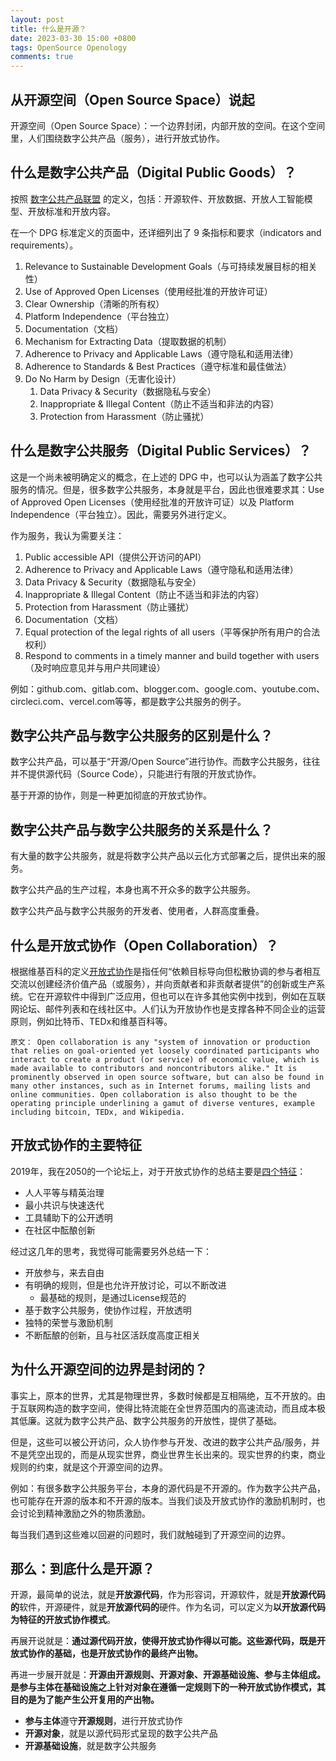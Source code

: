 ```yaml
---
layout: post
title: 什么是开源？
date: 2023-03-30 15:00 +0800
tags: OpenSource Openology
comments: true
---
```


## 从开源空间（Open Source Space）说起

开源空间（Open Source Space）：一个边界封闭，内部开放的空间。在这个空间里，人们围绕数字公共产品（服务），进行开放式协作。

## 什么是数字公共产品（Digital Public Goods）？

按照 [数字公共产品联盟](https://digitalpublicgoods.net/) 的定义，包括：开源软件、开放数据、开放人工智能模型、开放标准和开放内容。

在一个 DPG 标准定义的页面中，还详细列出了 9 条指标和要求（indicators and requirements）。

1. Relevance to Sustainable Development Goals（与可持续发展目标的相关性）
2. Use of Approved Open Licenses（使用经批准的开放许可证）
3. Clear Ownership（清晰的所有权）
4. Platform Independence（平台独立）
5. Documentation（文档）
6. Mechanism for Extracting Data（提取数据的机制）
7. Adherence to Privacy and Applicable Laws（遵守隐私和适用法律）
8. Adherence to Standards & Best Practices（遵守标准和最佳做法）
9. Do No Harm by Design（无害化设计）
    1. Data Privacy & Security（数据隐私与安全）
    2. Inappropriate & Illegal Content（防止不适当和非法的内容）
    3. Protection from Harassment（防止骚扰）

## 什么是数字公共服务（Digital Public Services）？

这是一个尚未被明确定义的概念，在上述的 DPG 中，也可以认为涵盖了数字公共服务的情况。但是，很多数字公共服务，本身就是平台，因此也很难要求其：Use of Approved Open Licenses（使用经批准的开放许可证）以及 Platform Independence（平台独立）。因此，需要另外进行定义。

作为服务，我认为需要关注：

1. Public accessible API（提供公开访问的API）
2. Adherence to Privacy and Applicable Laws（遵守隐私和适用法律）
3. Data Privacy & Security（数据隐私与安全）
4. Inappropriate & Illegal Content（防止不适当和非法的内容）
5. Protection from Harassment（防止骚扰）
6. Documentation（文档）
7. Equal protection of the legal rights of all users（平等保护所有用户的合法权利）
8. Respond to comments in a timely manner and build together with users（及时响应意见并与用户共同建设）

例如：github.com、gitlab.com、blogger.com、google.com、youtube.com、circleci.com、vercel.com等等，都是数字公共服务的例子。

## 数字公共产品与数字公共服务的区别是什么？

数字公共产品，可以基于“开源/Open Source”进行协作。而数字公共服务，往往并不提供源代码（Source Code），只能进行有限的开放式协作。

基于开源的协作，则是一种更加彻底的开放式协作。

## 数字公共产品与数字公共服务的关系是什么？

有大量的数字公共服务，就是将数字公共产品以云化方式部署之后，提供出来的服务。

数字公共产品的生产过程，本身也离不开众多的数字公共服务。

数字公共产品与数字公共服务的开发者、使用者，人群高度重叠。

## 什么是开放式协作（Open Collaboration）？

根据维基百科的定义[开放式协作](https://en.wikipedia.org/wiki/Open_collaboration)是指任何“依赖目标导向但松散协调的参与者相互交流以创建经济价值产品（或服务），并向贡献者和非贡献者提供”的创新或生产系统。它在开源软件中得到广泛应用，但也可以在许多其他实例中找到，例如在互联网论坛、邮件列表和在线社区中。人们认为开放协作也是支撑各种不同企业的运营原则，例如比特币、TEDx和维基百科等。

```原文： Open collaboration is any "system of innovation or production that relies on goal-oriented yet loosely coordinated participants who interact to create a product (or service) of economic value, which is made available to contributors and noncontributors alike." It is prominently observed in open source software, but can also be found in many other instances, such as in Internet forums, mailing lists and online communities. Open collaboration is also thought to be the operating principle underlining a gamut of diverse ventures, example including bitcoin, TEDx, and Wikipedia.```

## 开放式协作的主要特征

2019年，我在2050的一个论坛上，对于开放式协作的总结主要是[四个特征](https://www.jianshu.com/p/03d84edba1b5)：

* 人人平等与精英治理
* 最小共识与快速迭代
* 工具辅助下的公开透明
* 在社区中酝酿创新

经过这几年的思考，我觉得可能需要另外总结一下：

* 开放参与，来去自由
* 有明确的规则，但是也允许开放讨论，可以不断改进
    * 最基础的规则，是通过License规范的
* 基于数字公共服务，使协作过程，开放透明
* 独特的荣誉与激励机制
* 不断酝酿的创新，且与社区活跃度高度正相关

## 为什么开源空间的边界是封闭的？

事实上，原本的世界，尤其是物理世界，多数时候都是互相隔绝，互不开放的。由于互联网构造的数字空间，使得比特流能在全世界范围内的高速流动，而且成本极其低廉。这就为数字公共产品、数字公共服务的开放性，提供了基础。

但是，这些可以被公开访问，众人协作参与开发、改进的数字公共产品/服务，并不是凭空出现的，而是从现实世界，商业世界生长出来的。现实世界的约束，商业规则的约束，就是这个开源空间的边界。

例如：有很多数字公共服务平台，本身的源代码是不开源的。作为数字公共产品，也可能存在开源的版本和不开源的版本。当我们谈及开放式协作的激励机制时，也会讨论到精神激励之外的物质激励。

每当我们遇到这些难以回避的问题时，我们就触碰到了开源空间的边界。

## 那么：到底什么是开源？

开源，最简单的说法，就是**开放源代码**，作为形容词，开源软件，就是**开放源代码的**软件，开源硬件，就是**开放源代码的**硬件。作为名词，可以定义为**以开放源代码为特征的开放式协作模式**。

再展开说就是：**通过源代码开放，使得开放式协作得以可能。这些源代码，既是开放式协作的基础，也是开放式协作的最终产出物。**

再进一步展开就是：**开源由开源规则、开源对象、开源基础设施、参与主体组成。是参与主体在基础设施之上针对对象在遵循一定规则下的一种开放式协作模式，其目的是为了能产生公开复用的产出物。**

* **参与主体**遵守**开源规则**，进行开放式协作
* **开源对象**，就是以源代码形式呈现的数字公共产品
* **开源基础设施**，就是数字公共服务